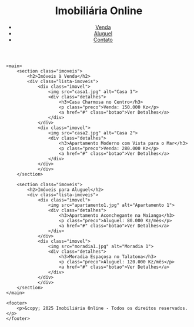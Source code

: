 <!DOCTYPE html>
<html lang="pt-br">
<head>
    <meta charset="UTF-8">
    <meta name="viewport" content="width=device-width, initial-scale=1.0">
    <title>Imobiliária Online</title>
    <link rel="stylesheet" href="style.css">
</head>
  
<body>
    <header>
        <h1>Imobiliária Online</h1>
        <nav>
            <ul>
                <li><a href="#">Venda</a></li>
                <li><a href="#">Aluguel</a></li>
                <li><a href="#">Contato</a></li>
            </ul>
        </nav>
    </header>

    <main>
        <section class="imoveis">
            <h2>Imóveis à Venda</h2>
            <div class="lista-imoveis">
                <div class="imovel">
                    <img src="casa1.jpg" alt="Casa 1">
                    <div class="detalhes">
                        <h3>Casa Charmosa no Centro</h3>
                        <p class="preco">Venda: 150.000 Kz</p>
                        <a href="#" class="botao">Ver Detalhes</a>
                    </div>
                </div>
                <div class="imovel">
                    <img src="casa2.jpg" alt="Casa 2">
                    <div class="detalhes">
                        <h3>Apartamento Moderno com Vista para o Mar</h3>
                        <p class="preco">Venda: 280.000 Kz</p>
                        <a href="#" class="botao">Ver Detalhes</a>
                    </div>
                </div>
                </div>
        </section>

        <section class="imoveis">
            <h2>Imóveis para Aluguel</h2>
            <div class="lista-imoveis">
                <div class="imovel">
                    <img src="apartamento1.jpg" alt="Apartamento 1">
                    <div class="detalhes">
                        <h3>Apartamento Aconchegante na Maianga</h3>
                        <p class="preco">Aluguel: 80.000 Kz/mês</p>
                        <a href="#" class="botao">Ver Detalhes</a>
                    </div>
                </div>
                <div class="imovel">
                    <img src="moradia1.jpg" alt="Moradia 1">
                    <div class="detalhes">
                        <h3>Moradia Espaçosa no Talatona</h3>
                        <p class="preco">Aluguel: 120.000 Kz/mês</p>
                        <a href="#" class="botao">Ver Detalhes</a>
                    </div>
                </div>
                </div>
        </section>
    </main>

    <footer>
        <p>&copy; 2025 Imobiliária Online - Todos os direitos reservados.</p>
    </footer>
</body>
</html>

